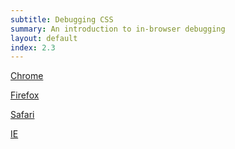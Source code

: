 ```yaml
---
subtitle: Debugging CSS
summary: An introduction to in-browser debugging
layout: default
index: 2.3
---
```



[Chrome](https://developer.chrome.com/devtools/index)

[Firefox](https://developer.mozilla.org/en-US/docs/Tools)

[Safari](https://developer.apple.com/library/safari/documentation/AppleApplications/Conceptual/Safari_Developer_Guide/Introduction/Introduction.html)

[IE](http://i.imgur.com/EmeXvye.jpg)
